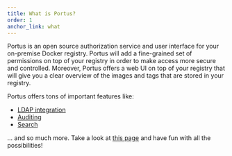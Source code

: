 ```yaml
---
title: What is Portus?
order: 1
anchor_link: what
---
```


<p>
Portus is an open source authorization service and user interface for your
on-premise Docker registry. Portus will add a fine-grained set of permissions on
top of your registry in order to make access more secure and
controlled. Moreover, Portus offers a web UI on top of your registry that will
give you a clear overview of the images and tags that are stored in your
registry.
</p>

<p>
Portus offers tons of important features like:
</p>

<ul>
<li> <a href="/features/2_LDAP-support.html">LDAP integration</a></li>
<li> <a href="/features/4_audit.html">Auditing</a></li>
<li> <a href="/features/5_search.html">Search</a></li>
</ul>

<p>
... and so much more. Take a look at <a href="/features.html">this page</a> and
have fun with all the possibilities!
</p>
